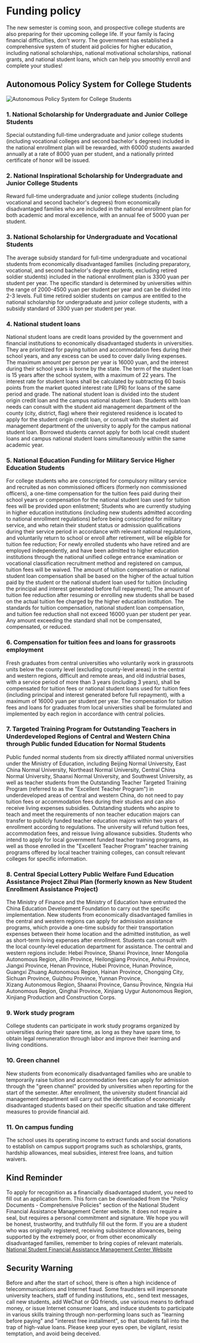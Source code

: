 # Funding policy

The new semester is coming soon, and prospective college students are also preparing for their upcoming college life. If your family is facing financial difficulties, don't worry. The government has established a comprehensive system of student aid policies for higher education, including national scholarships, national motivational scholarships, national grants, and national student loans, which can help you smoothly enroll and complete your studies!

## Autonomous Policy System for College Students
![Autonomous Policy System for College Students](../../../../public/guide/new/aid.png)

### 1. National Scholarship for Undergraduate and Junior College Students
Special outstanding full-time undergraduate and junior college students (including vocational colleges and second bachelor's degrees) included in the national enrollment plan will be rewarded, with 60000 students awarded annually at a rate of 8000 yuan per student, and a nationally printed certificate of honor will be issued.

### 2. National Inspirational Scholarship for Undergraduate and Junior College Students
Reward full-time undergraduate and junior college students (including vocational and second bachelor's degrees) from economically disadvantaged families who are included in the national enrollment plan for both academic and moral excellence, with an annual fee of 5000 yuan per student.

### 3. National Scholarship for Undergraduate and Vocational Students
The average subsidy standard for full-time undergraduate and vocational students from economically disadvantaged families (including preparatory, vocational, and second bachelor's degree students, excluding retired soldier students) included in the national enrollment plan is 3300 yuan per student per year. The specific standard is determined by universities within the range of 2000-4500 yuan per student per year and can be divided into 2-3 levels. Full time retired soldier students on campus are entitled to the national scholarship for undergraduate and junior college students, with a subsidy standard of 3300 yuan per student per year.

### 4. National student loans
National student loans are credit loans provided by the government and financial institutions to economically disadvantaged students in universities. They are prioritized for paying tuition and accommodation fees during their school years, and any excess can be used to cover daily living expenses. The maximum amount per person per year is 16000 yuan, and the interest during their school years is borne by the state. The term of the student loan is 15 years after the school system, with a maximum of 22 years. The interest rate for student loans shall be calculated by subtracting 60 basis points from the market quoted interest rate (LPR) for loans of the same period and grade. The national student loan is divided into the student origin credit loan and the campus national student loan. Students with loan needs can consult with the student aid management department of the county (city, district, flag) where their registered residence is located to apply for the student origin credit loan, or consult with the student aid management department of the university to apply for the campus national student loan. Borrowed students cannot apply for both local credit student loans and campus national student loans simultaneously within the same academic year.

### 5. National Education Funding for Military Service Higher Education Students
For college students who are conscripted for compulsory military service and recruited as non commissioned officers (formerly non commissioned officers), a one-time compensation for the tuition fees paid during their school years or compensation for the national student loan used for tuition fees will be provided upon enlistment; Students who are currently studying in higher education institutions (including new students admitted according to national enrollment regulations) before being conscripted for military service, and who retain their student status or admission qualifications during their service period in accordance with relevant national regulations, and voluntarily return to school or enroll after retirement, will be eligible for tuition fee reduction; For newly enrolled students who have retired and are employed independently, and have been admitted to higher education institutions through the national unified college entrance examination or vocational classification recruitment method and registered on campus, tuition fees will be waived. The amount of tuition compensation or national student loan compensation shall be based on the higher of the actual tuition paid by the student or the national student loan used for tuition (including the principal and interest generated before full repayment); The amount of tuition fee reduction after resuming or enrolling new students shall be based on the actual tuition fee charged by the higher education institution. The standards for tuition compensation, national student loan compensation, and tuition fee reduction shall not exceed 16000 yuan per student per year. Any amount exceeding the standard shall not be compensated, compensated, or reduced.

### 6. Compensation for tuition fees and loans for grassroots employment
Fresh graduates from central universities who voluntarily work in grassroots units below the county level (excluding county-level areas) in the central and western regions, difficult and remote areas, and old industrial bases, with a service period of more than 3 years (including 3 years), shall be compensated for tuition fees or national student loans used for tuition fees (including principal and interest generated before full repayment), with a maximum of 16000 yuan per student per year. The compensation for tuition fees and loans for graduates from local universities shall be formulated and implemented by each region in accordance with central policies.

### 7. Targeted Training Program for Outstanding Teachers in Underdeveloped Regions of Central and Western China through Public funded Education for Normal Students
Public funded normal students from six directly affiliated normal universities under the Ministry of Education, including Beijing Normal University, East China Normal University, Northeast Normal University, Central China Normal University, Shaanxi Normal University, and Southwest University, as well as teacher students from the Outstanding Teacher Targeted Training Program (referred to as the "Excellent Teacher Program") in underdeveloped areas of central and western China, do not need to pay tuition fees or accommodation fees during their studies and can also receive living expenses subsidies. Outstanding students who aspire to teach and meet the requirements of non teacher education majors can transfer to publicly funded teacher education majors within two years of enrollment according to regulations. The university will refund tuition fees, accommodation fees, and reissue living allowance subsidies. Students who intend to apply for local government funded teacher training programs, as well as those enrolled in the "Excellent Teacher Program" teacher training programs offered by local teacher training colleges, can consult relevant colleges for specific information.

### 8. Central Special Lottery Public Welfare Fund Education Assistance Project Zihui Plan (formerly known as New Student Enrollment Assistance Project)
The Ministry of Finance and the Ministry of Education have entrusted the China Education Development Foundation to carry out the specific implementation. New students from economically disadvantaged families in the central and western regions can apply for admission assistance programs, which provide a one-time subsidy for their transportation expenses between their home location and the admitted institution, as well as short-term living expenses after enrollment. Students can consult with the local county-level education department for assistance.
The central and western regions include: Hebei Province, Shanxi Province, Inner Mongolia Autonomous Region, Jilin Province, Heilongjiang Province, Anhui Province, Jiangxi Province, Henan Province, Hubei Province, Hunan Province, Guangxi Zhuang Autonomous Region, Hainan Province, Chongqing City, Sichuan Province, Guizhou Province, Yunnan Province, Xizang Autonomous Region, Shaanxi Province, Gansu Province, Ningxia Hui Autonomous Region, Qinghai Province, Xinjiang Uygur Autonomous Region, Xinjiang Production and Construction Corps.

### 9. Work study program
College students can participate in work study programs organized by universities during their spare time, as long as they have spare time, to obtain legal remuneration through labor and improve their learning and living conditions.

### 10. Green channel
New students from economically disadvantaged families who are unable to temporarily raise tuition and accommodation fees can apply for admission through the "green channel" provided by universities when reporting for the start of the semester. After enrollment, the university student financial aid management department will carry out the identification of economically disadvantaged students based on their specific situation and take different measures to provide financial aid.

### 11. On campus funding
The school uses its operating income to extract funds and social donations to establish on campus support programs such as scholarships, grants, hardship allowances, meal subsidies, interest free loans, and tuition waivers.

## Kind Reminder
To apply for recognition as a financially disadvantaged student, you need to fill out an application form. This form can be downloaded from the "Policy Documents - Comprehensive Policies" section of the National Student Financial Assistance Management Center website. It does not require a seal, but requires a personal commitment and signature. We hope you will be honest, trustworthy, and truthfully fill out the form. If you are a student who was originally registered, receiving subsistence allowances, being supported by the extremely poor, or from other economically disadvantaged families, remember to bring copies of relevant materials.
[National Student Financial Assistance Management Center Website](https://www.xszz.edu.cn/)

## Security Warning
Before and after the start of school, there is often a high incidence of telecommunications and Internet fraud. Some fraudsters will impersonate university teachers, staff of funding institutions, etc., send text messages, call new students, add WeChat or QQ friends, use various means to defraud money, or issue Internet consumer loans, and induce students to participate in various skills training through non-performing loans such as "learning before paying" and "interest free installment", so that students fall into the trap of high-value loans. Please keep your eyes open, be vigilant, resist temptation, and avoid being deceived.
